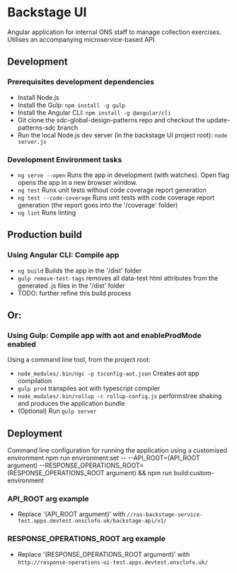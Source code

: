 # Backstage UI
Angular application for internal ONS staff to manage collection exercises. Utilises an accompanying microservice-based API.

## Development

### Prerequisites development dependencies
* Install Node.js
* Install the Gulp: `npm install -g gulp`
* Install the Angular CLI: `npm install -g @angular/cli`
* Git clone the sdc-global-design-patterns repo and checkout the update-patterns-sdc branch
* Run the local Node.js dev server (in the backstage UI project root): `node server.js`

### Development Environment tasks
* `ng serve --open` Runs the app in development (with watches). Open flag opens the app in a new browser window.
* `ng test` Runx unit tests without code coverage report generation
* `ng test --code-coverage` Runs unit tests with code coverage report generation (the report goes into the '/coverage' folder)
* `ng lint` Runs linting

## Production build

### Using Angular CLI: Compile app
* `ng build` Builds the app in the '/dist' folder
* `gulp remove-test-tags` removes all data-test html attributes from the generated .js files in the '/dist' folder
* TODO: further refine this build process

## Or:

### Using Gulp: Compile app with aot and enableProdMode enabled
Using a command line tool, from the project root:
* `node_modules/.bin/ngc -p tsconfig-aot.json` Creates aot app compilation
* `gulp prod` transpiles aot with typescript compiler
* `node_modules/.bin/rollup -c rollup-config.js` performstree shaking and produces the application bundle
* (Optional) Run `gulp server`

## Deployment
Command line configuration for running the application using a customised environment
npm run environment:set -- --API_ROOT=(API_ROOT argument) --RESPONSE_OPERATIONS_ROOT=(RESPONSE_OPERATIONS_ROOT argument) && npm run build:custom-environment

### API_ROOT arg example
* Replace '(API_ROOT argument)' with `//ras-backstage-service-test.apps.devtest.onsclofo.uk/backstage-api/v1/`

### RESPONSE_OPERATIONS_ROOT arg example
* Replace '(RESPONSE_OPERATIONS_ROOT argument)' with `http://response-operations-ui-test.apps.devtest.onsclofo.uk/`
